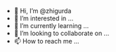 - 👋 Hi, I’m @zhigurda
- 👀 I’m interested in ...
- 🌱 I’m currently learning ...
- 💞️ I’m looking to collaborate on ...
- 📫 How to reach me ...

<!---
zhigurda/zhigurda is a ✨ special ✨ repository because its `README.md` (this file) appears on your GitHub profile.
You can click the Preview link to take a look at your changes.
--->
